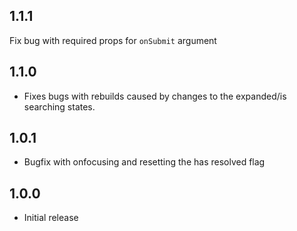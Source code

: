 ## 1.1.1

Fix bug with required props for `onSubmit` argument

## 1.1.0

* Fixes bugs with rebuilds caused by changes to the expanded/is searching states.

## 1.0.1

* Bugfix with onfocusing and resetting the has resolved flag

## 1.0.0

* Initial release
